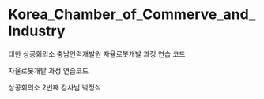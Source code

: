 # Korea_Chamber_of_Commerve_and_Industry
대한 상공회의소 충남인력개발원 자율로봇개발 과정 연습 코드  

자율로봇개발 과정 연습코드  

상공회의소 2번째 강사님 박정석  

